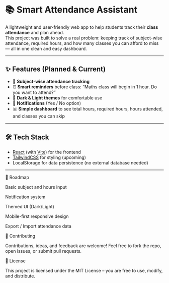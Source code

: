 # 📚 Smart Attendance Assistant  

A lightweight and user-friendly web app to help students track their **class attendance** and plan ahead.  
This project was built to solve a real problem: keeping track of subject-wise attendance, required hours, and how many classes you can afford to miss — all in one clean and easy dashboard.  

---

## ✨ Features (Planned & Current)
- 📅 **Subject-wise attendance tracking**  
- ⏰ **Smart reminders** before class: “Maths class will begin in 1 hour. Do you want to attend?”  
- 🌙 **Dark & Light themes** for comfortable use  
- 🔔 **Notifications** (Yes / No option)  
- 📊 **Simple dashboard** to see total hours, required hours, hours attended, and classes you can skip  

---

## 🛠 Tech Stack
- [React](https://reactjs.org/) (with [Vite](https://vitejs.dev/)) for the frontend  
- [TailwindCSS](https://tailwindcss.com/) for styling (upcoming)  
- LocalStorage for data persistence (no external database needed)  

---
📌 Roadmap

 Basic subject and hours input

 Notification system

 Themed UI (Dark/Light)

 Mobile-first responsive design

 Export / Import attendance data

🤝 Contributing

Contributions, ideas, and feedback are welcome!
Feel free to fork the repo, open issues, or submit pull requests.

📄 License

This project is licensed under the MIT License – you are free to use, modify, and distribute.
